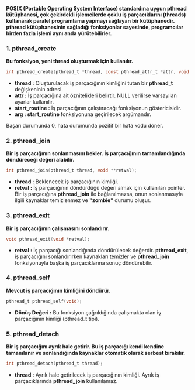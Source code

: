**POSIX (Portable Operating System Interface) standardına uygun pthread kütüphanesi, çok çekirdekli işlemcilerde çoklu iş parçacıklarını (threads) kullanarak paralel programlama yapmayı sağlayan bir kütüphanedir. pthread kütüphanesinin sağladığı fonksiyonlar sayesinde, programcılar birden fazla işlemi aynı anda yürütebilirler.**

### 1. pthread_create
**Bu fonksiyon, yeni thread oluşturmak için kullanılır.**
```c
int pthread_create(pthread_t *thread, const pthread_attr_t *attr, void *(*start_routine)(void *), void *arg);
```
* **thread :** Oluşturulacak iş parçacığının kimliğini tutan bir **pthread_t** değişkeninin adresi.
* **attr   :** İş parçacığına ait öznitelikleri belirtir. NULL verilirse varsayılan ayarlar kullanılır.
* **start_routine :** İş parçacığının çalıştıracağı fonksiyonun göstericisidir.
* **arg :** **start_routine** fonksiyonuna geçirilecek argümandır.

Başarı durumunda 0, hata durumunda pozitif bir hata kodu döner.

### 2. pthread_join
**Bir iş parçacığının sonlanmasını bekler. İş parçacığının tamamlandığında döndüreceği değeri alabilir.**
```c
int pthread_join(pthread_t thread, void **retval);
```
* **thread :** Beklenecek iş parçacığının kimliği.
* **retval :** İş parçacığının döndürdüğü değeri almak için kullanılan pointer.
Bir iş parçacığına **pthread_join** ile bağlanılmazsa, onun sonlanmasıyla ilgili kaynaklar temizlenmez ve **"zombie"** durumu oluşur.

### 3. pthread_exit
**Bir iş parçacığının çalışmasını sonlandırır.**
```c
void pthread_exit(void *retval);
```
* **retval :** İş parçacığı sonlandığında döndürülecek değerdir.
**pthread_exit**, iş parçacığını sonlandırırken kaynakları temizler ve **pthread_join** fonksiyonuyla başka iş parçacıklarına sonuç döndürebilir.

### 4. pthread_self
**Mevcut iş parçacığının kimliğini döndürür.**
```c
pthread_t pthread_self(void);
```
* **Dönüş Değeri :** Bu fonksiyon çağrıldığında çalışmakta olan iş parçacığının kimliği (pthread_t tipi).

### 5. pthread_detach
**Bir iş parçacığını ayrık hale getirir. Bu iş parçacığı kendi kendine tamamlanır ve sonlandığında kaynaklar otomatik olarak serbest bırakılır.**
```c
int pthread_detach(pthread_t thread);
```
* **thread :** Ayrık hale getirilecek iş parçacığının kimliği.
Ayrık iş parçacıklarında **pthread_join** kullanılamaz.





































